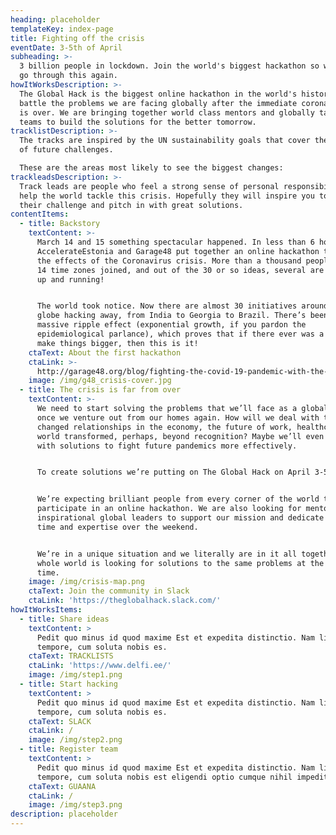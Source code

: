 ```yaml
---
heading: placeholder
templateKey: index-page
title: Fighting off the crisis
eventDate: 3-5th of April
subheading: >-
  3 billion people in lockdown. Join the world's biggest hackathon so we never
  go through this again.
howItWorksDescription: >-
  The Global Hack is the biggest online hackathon in the world's history to
  battle the problems we are facing globally after the immediate corona crisis
  is over. We are bringing together world class mentors and globally talented
  teams to build the solutions for the better tomorrow. 
tracklistDescription: >-
  The tracks are inspired by the UN sustainability goals that cover the majority
  of future challenges. 

  These are the areas most likely to see the biggest changes:
trackleadsDescription: >-
  Track leads are people who feel a strong sense of personal responsibility to
  help the world tackle this crisis. Hopefully they will inspire you to join
  their challenge and pitch in with great solutions. 
contentItems:
  - title: Backstory
    textContent: >-
      March 14 and 15 something spectacular happened. In less than 6 hours
      AccelerateEstonia and Garage48 put together an online hackathon to tackle
      the effects of the Coronavirus crisis. More than a thousand people across
      14 time zones joined, and out of the 30 or so ideas, several are already
      up and running!


      The world took notice. Now there are almost 30 initiatives around the
      globe hacking away, from India to Georgia to Brazil. There’s been a
      massive ripple effect (exponential growth, if you pardon the
      epidemiological parlance), which proves that if there ever was a time to
      make things bigger, then this is it! 
    ctaText: About the first hackathon
    ctaLink: >-
      http://garage48.org/blog/fighting-the-covid-19-pandemic-with-the-power-of-community
    image: /img/g48_crisis-cover.jpg
  - title: The crisis is far from over
    textContent: >-
      We need to start solving the problems that we’ll face as a global society,
      once we venture out from our homes again. How will we deal with the
      changed relationships in the economy, the future of work, healthcare and a
      world transformed, perhaps, beyond recognition? Maybe we’ll even come up
      with solutions to fight future pandemics more effectively.


      To create solutions we’re putting on The Global Hack on April 3-5. 


      We’re expecting brilliant people from every corner of the world to
      participate in an online hackathon. We are also looking for mentors and
      inspirational global leaders to support our mission and dedicate their
      time and expertise over the weekend. 


      We’re in a unique situation and we literally are in it all together: the
      whole world is looking for solutions to the same problems at the same
      time.
    image: /img/crisis-map.png
    ctaText: Join the community in Slack
    ctaLink: 'https://theglobalhack.slack.com/'
howItWorksItems:
  - title: Share ideas
    textContent: >
      Pedit quo minus id quod maxime Est et expedita distinctio. Nam libero
      tempore, cum soluta nobis es.
    ctaText: TRACKLISTS
    ctaLink: 'https://www.delfi.ee/'
    image: /img/step1.png
  - title: Start hacking
    textContent: >
      Pedit quo minus id quod maxime Est et expedita distinctio. Nam libero
      tempore, cum soluta nobis es.
    ctaText: SLACK
    ctaLink: /
    image: /img/step2.png
  - title: Register team
    textContent: >
      Pedit quo minus id quod maxime Est et expedita distinctio. Nam libero
      tempore, cum soluta nobis est eligendi optio cumque nihil impedit quo.
    ctaText: GUAANA
    ctaLink: /
    image: /img/step3.png
description: placeholder
---
```

